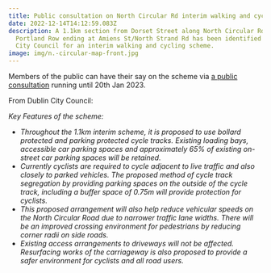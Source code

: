 ```yaml
---
title: Public consultation on North Circular Rd interim walking and cycling scheme
date: 2022-12-14T14:12:59.083Z
description: A 1.1km section from Dorset Street along North Circular Rd and
  Portland Row ending at Amiens St/North Strand Rd has been identified by Dublin
  City Council for an interim walking and cycling scheme.
image: img/n.-circular-map-front.jpg
---
```

Members of the public can have their say on the scheme via [a public consultation](https://consultation.dublincity.ie/traffic-and-transport/north-circular-road-interim-scheme/) running until 20th Jan 2023.

From Dublin City Council:

*Key Features of the scheme:*

* *Throughout the 1.1km interim scheme, it is proposed to use bollard protected and parking protected cycle tracks. Existing loading bays, accessible car parking spaces and approximately 65% of existing on-street car parking spaces will be retained.*
* *Currently cyclists are required to cycle adjacent to live traffic and also closely to parked vehicles. The proposed method of cycle track segregation by providing parking spaces on the outside of the cycle track, including a buffer space of 0.75m will provide protection for cyclists.*
* *This proposed arrangement will also help reduce vehicular speeds on the North Circular Road due to narrower traffic lane widths. There will be an improved crossing environment for pedestrians by reducing corner radii on side roads.*
* *Existing access arrangements to driveways will not be affected. Resurfacing works of the carriageway is also proposed to provide a safer environment for cyclists and all road users.*